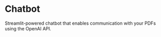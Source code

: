 # Chatbot
Streamlit-powered chatbot that enables communication with your PDFs using the OpenAI API.
